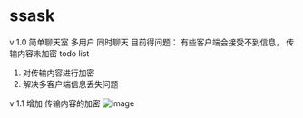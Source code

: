 # ssask
v 1.0  简单聊天室
多用户 同时聊天 
目前得问题：  有些客户端会接受不到信息， 传输内容未加密
todo list
1. 对传输内容进行加密
2. 解决多客户端信息丢失问题


v 1.1 
增加 传输内容的加密
![image](https://user-images.githubusercontent.com/39106969/173503611-0c4cc17b-251a-4de1-aeae-f8f933436b21.png)
